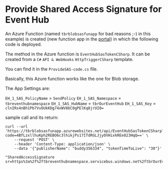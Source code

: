 # Provide Shared Access Signature for Event Hub

An Azure Function (named `tbrblobsasfunapp` for bad reasons ;-) in this example) is created (new function app in the [portal](https://portal.azure.com)) 
in which the following code is deployed.

The method in the Azure function is `EventHubSasTokenCSharp`. 
It can be created from a `C#` `API & WebHooks` `HttpTriggerCSharp` template. 

You can find it in the `ProvideSAS-code.cs` file.

Basically, this Azure function works like the one for Blob storage.

The App Settings are: 

`EH_1_SAS_PolicyName` = `SendPolicy` 
`EH_1_SAS_Namespace` = `tbreventhubnamespace` 
`EH_1_SAS_HubName` = `tbrOurEventHub`
`EH_1_SAS_Key` = `clnIRs4nBh1Pb7VvOUkKDg74xWV8bC0gPElKq8jrUI0=`

sample call and its return: 

```
curl --url 'https://tbrblobsasfunapp.azurewebsites.net/api/EventHubSasTokenCSharp?code=4BfLzxllhuKph2REBO6c3lhikjPs17ITdRGLJjyOVHixkREe823HqQ==' \
    --request 'POST' \
    --header 'Content-Type: application/json' \
    --data '{"publisherName": "buddy356334", "tokenTimeToLive": "30"}'

"SharedAccessSignature sr=https%3a%2f%2ftbreventhubnamespace.servicebus.windows.net%2ftbrOurEventHub%2fpublishers%2fbuddy356334%2fmessages&sig=7pVP%2fk6y%2fg8EnOgXIxd4d974e9PwAhtaRWhXcf50RXo%3d&se=1479314946&skn=SendPolicy"
```
